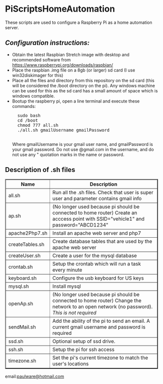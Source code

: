 # PiScriptsHomeAutomation
These scripts are used to configure a Raspberry Pi 
as a home automation server. <br><h2><i>Configuration instructions:</i></h2>

  <ul>
  <li>Obtain the latest Raspbian Stretch image with desktop and recommended software from <a href="https://www.raspberrypi.org/downloads/raspbian/">https://www.raspberrypi.org/downloads/raspbian/</a></li>
  <li>Place the raspbian .img file on a 8gb (or larger) sd card (I use win32diskimager for this)</li>
  <li>Place all the files and directory from this repository on the sd card (this will be considered the /boot directory on the pi).  Any windows machine can be used for this as the sd card has a small amount of space which is windows compatible.</li>
  <li>Bootup the raspberry pi, open a line terminal and execute these commands:
  
  <pre>
  sudo bash
  cd /boot
  chmod 777 all.sh
  ./all.sh gmailUsername gmailPassword
  </pre>
  
  Where gmailUsername is your gmail user name, and gmailPassword is your gmail
  password.  Do not use @gmail.com in the username, and do not use any " quotation
  marks in the name or password.
  </li>
  </ul>
<p>
<h2>Description of .sh files</h2>
<table border="2px">
<tr><th>Name</th><th>Description</th></tr>
<tr><td>all.sh</td><td>Run all the .sh files.  Check that user is super user and parameter contains gmail info</td></tr>
<tr><td>ap.sh</td><td>(No longer used because pi should be connected to home router) Create an acccess point with SSID="vehicle1" and password="ABCD1234"</td></tr>
<tr><td>apache2Php7.sh</td><td>Install an apache web server and php7</td></tr>
<tr><td>createTables.sh</td><td>Create database tables that are used by the apache web server</td></tr>
<tr><td>createUser.sh</td><td>Create a user for the mysql database</td></tr>
<tr><td>crontab.sh</td><td>Setup the crontab which will run a task every minute</td></tr>
<tr><td>keyboard.sh</td><td>Configure the usb keyboard for US keys</td></tr>
<tr><td>mysql.sh</td><td>Install mysql</td></tr>
<tr><td>openAp.sh</td><td>(No longer used because pi should be connected to home router) Change the network to an open network (no password).  <i>This is not required</i></td></tr>
<tr><td>sendMail.sh</td><td>Add the ability of the pi to send an email.  A current gmail username and password is required</td></tr>
<tr><td>ssd.sh</td><td>Optional setup of ssd drive.</td></tr>
<tr><td>ssh.sh</td><td>Setup the pi for ssh access</td></tr>
<tr><td>timezone.sh</td><td>Set the pi's current timezone to match the user's locations</td></tr>
</table>  

email:paulware@hotmail.com  
  
  
  